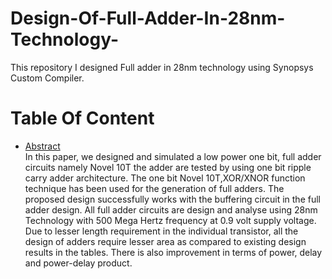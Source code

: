 # Design-Of-Full-Adder-In-28nm-Technology-

This repository I designed Full adder in 28nm technology using Synopsys Custom Compiler.

# Table Of Content <br/>
* [Abstract](https://github.com/MahishaBM/Design-Of-Full-Adder-In-28nm-Technology/edit/main/README.md#abstract-)<br/>
  In this paper, we designed and simulated a low power one bit, full adder circuits namely Novel 10T the adder are tested by using one bit ripple carry adder architecture.  The one bit Novel 10T,XOR/XNOR function technique has been used for the generation of full adders. The proposed design successfully works with the buffering circuit in the full adder design. All full adder circuits are design and analyse using 28nm Technology with 500 Mega Hertz frequency at 0.9 volt supply voltage. Due to lesser length requirement in the individual transistor, all the design of adders require lesser area as compared to existing design results in the tables. There is also improvement in terms of power, delay and power-delay product.


